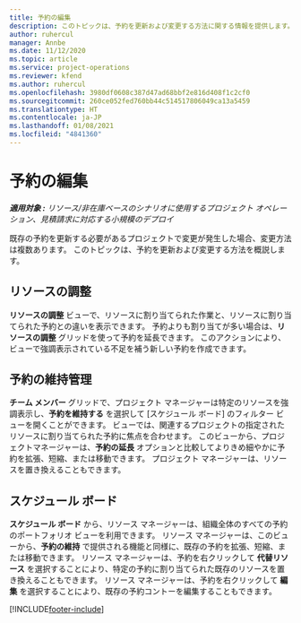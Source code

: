 ```yaml
---
title: 予約の編集
description: このトピックは、予約を更新および変更する方法に関する情報を提供します。
author: ruhercul
manager: Annbe
ms.date: 11/12/2020
ms.topic: article
ms.service: project-operations
ms.reviewer: kfend
ms.author: ruhercul
ms.openlocfilehash: 3980df0608c387d47ad68bbf2e816d408f1c2cf0
ms.sourcegitcommit: 260ce052fed760bb44c514517806049ca13a5459
ms.translationtype: HT
ms.contentlocale: ja-JP
ms.lasthandoff: 01/08/2021
ms.locfileid: "4841360"
---
```

# <a name="edit-bookings"></a>予約の編集

_**適用対象 :** リソース/非在庫ベースのシナリオに使用するプロジェクト オペレーション、見積請求に対応する小規模のデプロイ_


既存の予約を更新する必要があるプロジェクトで変更が発生した場合、変更方法は複数あります。 このトピックは、予約を更新および変更する方法を概説します。

## <a name="resource-reconciliation"></a>リソースの調整

**リソースの調整** ビューで、リソースに割り当てられた作業と、リソースに割り当てられた予約との違いを表示できます。 予約よりも割り当てが多い場合は、**リソースの調整** グリッドを使って予約を延長できます。 このアクションにより、ビューで強調表示されている不足を補う新しい予約を作成できます。

## <a name="maintain-bookings"></a>予約の維持管理

**チーム メンバー** グリッドで、プロジェクト マネージャーは特定のリソースを強調表示し、**予約を維持する** を選択して [スケジュール ボード] のフィルター ビューを開くことができます。 ビューでは、関連するプロジェクトの指定されたリソースに割り当てられた予約に焦点を合わせます。 このビューから、プロジェクトマネージャーは、**予約の延長** オプションと比較してよりきめ細やかに予約を拡張、短縮、または移動できます。 プロジェクト マネージャーは、リソースを置き換えることもできます。

## <a name="schedule-board"></a>スケジュール ボード

**スケジュール ボード** から、リソース マネージャーは、組織全体のすべての予約のポートフォリオ ビューを利用できます。 リソース マネージャーは、このビューから、**予約の維持** で提供される機能と同様に、既存の予約を拡張、短縮、または移動できます。 リソース マネージャーは、予約を右クリックして **代替リソース** を選択することにより、特定の予約に割り当てられた既存のリソースを置き換えることもできます。 リソース マネージャーは、予約を右クリックして **編集** を選択することにより、既存の予約コントーを編集することもできます。


[!INCLUDE[footer-include](../includes/footer-banner.md)]